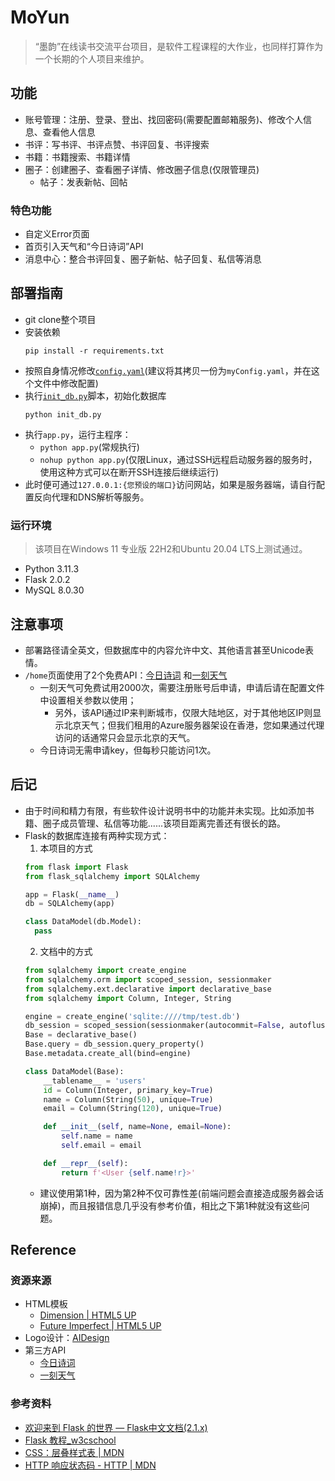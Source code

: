# MoYun

> “墨韵”在线读书交流平台项目，是软件工程课程的大作业，也同样打算作为一个长期的个人项目来维护。

## 功能

* 账号管理：注册、登录、登出、找回密码(需要配置邮箱服务)、修改个人信息、查看他人信息
* 书评：写书评、书评点赞、书评回复、书评搜索
* 书籍：书籍搜索、书籍详情
* 圈子：创建圈子、查看圈子详情、修改圈子信息(仅限管理员)
  * 帖子：发表新帖、回帖

### 特色功能

* 自定义Error页面
* 首页引入天气和“今日诗词”API
* 消息中心：整合书评回复、圈子新帖、帖子回复、私信等消息

## 部署指南

* git clone整个项目
* 安装依赖
  ```shell
  pip install -r requirements.txt
  ```
* 按照自身情况修改[`config.yaml`](/config.yaml)(建议将其拷贝一份为`myConfig.yaml`，并在这个文件中修改配置)
* 执行[`init_db.py`](/init_db.py)脚本，初始化数据库
  ```shell
  python init_db.py
  ```
* 执行`app.py`，运行主程序：
  * `python app.py`(常规执行)
  * `nohup python app.py`(仅限Linux，通过SSH远程启动服务器的服务时，使用这种方式可以在断开SSH连接后继续运行)
* 此时便可通过`127.0.0.1:{您预设的端口}`访问网站，如果是服务器端，请自行配置反向代理和DNS解析等服务。

### 运行环境

> 该项目在Windows 11 专业版 22H2和Ubuntu 20.04 LTS上测试通过。

* Python 3.11.3
* Flask 2.0.2
* MySQL 8.0.30

## 注意事项

* 部署路径请全英文，但数据库中的内容允许中文、其他语言甚至Unicode表情。
* `/home`页面使用了2个免费API：[今日诗词](https://www.jinrishici.com/)
  和[一刻天气](https://tianqiapi.com/index/doc?version=v61)
  * 一刻天气可免费试用2000次，需要注册账号后申请，申请后请在配置文件中设置相关参数以使用；
    * 另外，该API通过IP来判断城市，仅限大陆地区，对于其他地区IP则显示北京天气；但我们租用的Azure服务器架设在香港，您如果通过代理访问的话通常只会显示北京的天气。
  * 今日诗词无需申请key，但每秒只能访问1次。

## 后记

* 由于时间和精力有限，有些软件设计说明书中的功能并未实现。比如添加书籍、圈子成员管理、私信等功能......该项目距离完善还有很长的路。
* Flask的数据库连接有两种实现方式：
  1. 本项目的方式
  ```python
  from flask import Flask
  from flask_sqlalchemy import SQLAlchemy
  
  app = Flask(__name__)
  db = SQLAlchemy(app)
  
  class DataModel(db.Model):
    pass
  ```
  2. 文档中的方式
  ```python
  from sqlalchemy import create_engine
  from sqlalchemy.orm import scoped_session, sessionmaker
  from sqlalchemy.ext.declarative import declarative_base
  from sqlalchemy import Column, Integer, String
  
  engine = create_engine('sqlite:////tmp/test.db')
  db_session = scoped_session(sessionmaker(autocommit=False, autoflush=False, bind=engine))
  Base = declarative_base()
  Base.query = db_session.query_property()
  Base.metadata.create_all(bind=engine)
  
  class DataModel(Base):
      __tablename__ = 'users'
      id = Column(Integer, primary_key=True)
      name = Column(String(50), unique=True)
      email = Column(String(120), unique=True)
  
      def __init__(self, name=None, email=None):
          self.name = name
          self.email = email
  
      def __repr__(self):
          return f'<User {self.name!r}>'
  ```
  * 建议使用第1种，因为第2种不仅可靠性差(前端问题会直接造成服务器会话崩掉)，而且报错信息几乎没有参考价值，相比之下第1种就没有这些问题。

## Reference

### 资源来源

* HTML模板
  * [Dimension | HTML5 UP](https://html5up.net/dimension)
  * [Future Imperfect | HTML5 UP](https://html5up.net/future-imperfect)
* Logo设计：[AIDesign](https://ailogo.qq.com/guide/brandname)
* 第三方API
  * [今日诗词](https://www.jinrishici.com/)
  * [一刻天气](https://tianqiapi.com/index/doc?version=v61)

### 参考资料

* [欢迎来到 Flask 的世界 — Flask中文文档(2.1.x)](https://dormousehole.readthedocs.io/en/latest/index.html)
* [Flask 教程_w3cschool](https://www.w3cschool.cn/flask/)
* [CSS：层叠样式表 | MDN](https://developer.mozilla.org/zh-CN/docs/Web/CSS)
* [HTTP 响应状态码 - HTTP | MDN](https://developer.mozilla.org/zh-CN/docs/Web/HTTP/Status)